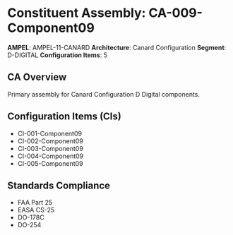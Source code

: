 # Constituent Assembly: CA-009-Component09

**AMPEL**: AMPEL-11-CANARD
**Architecture**: Canard Configuration
**Segment**: D-DIGITAL
**Configuration Items**: 5

## CA Overview
Primary assembly for Canard Configuration D Digital components.

## Configuration Items (CIs)
- CI-001-Component09
- CI-002-Component09
- CI-003-Component09
- CI-004-Component09
- CI-005-Component09

## Standards Compliance
- FAA Part 25
- EASA CS-25
- DO-178C
- DO-254

